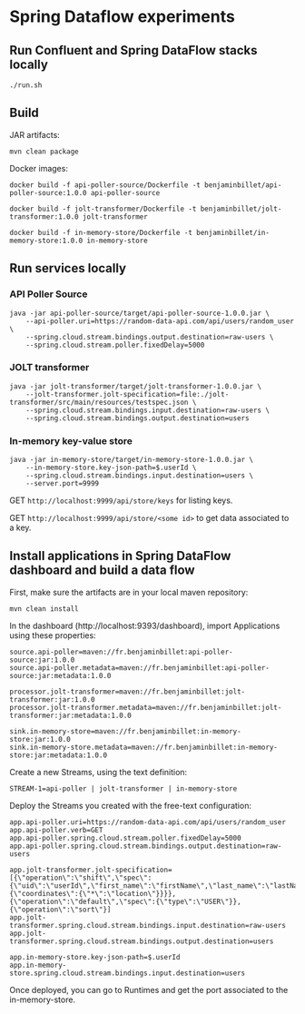 # Spring Dataflow experiments

## Run Confluent and Spring DataFlow stacks locally

```
./run.sh
```

## Build

JAR artifacts:
```
mvn clean package
```

Docker images:
```
docker build -f api-poller-source/Dockerfile -t benjaminbillet/api-poller-source:1.0.0 api-poller-source

docker build -f jolt-transformer/Dockerfile -t benjaminbillet/jolt-transformer:1.0.0 jolt-transformer

docker build -f in-memory-store/Dockerfile -t benjaminbillet/in-memory-store:1.0.0 in-memory-store
```

## Run services locally

### API Poller Source

```
java -jar api-poller-source/target/api-poller-source-1.0.0.jar \
    --api-poller.uri=https://random-data-api.com/api/users/random_user \
    --spring.cloud.stream.bindings.output.destination=raw-users \
    --spring.cloud.stream.poller.fixedDelay=5000
```

### JOLT transformer

```
java -jar jolt-transformer/target/jolt-transformer-1.0.0.jar \
    --jolt-transformer.jolt-specification=file:./jolt-transformer/src/main/resources/testspec.json \
    --spring.cloud.stream.bindings.input.destination=raw-users \
    --spring.cloud.stream.bindings.output.destination=users
```

### In-memory key-value store

```
java -jar in-memory-store/target/in-memory-store-1.0.0.jar \
    --in-memory-store.key-json-path=$.userId \
    --spring.cloud.stream.bindings.input.destination=users \
    --server.port=9999
```

GET `http://localhost:9999/api/store/keys` for listing keys.

GET `http://localhost:9999/api/store/<some id>` to get data associated to a key.

## Install applications in Spring DataFlow dashboard and build a data flow
First, make sure the artifacts are in your local maven repository:
```
mvn clean install
```

In the dashboard (http://localhost:9393/dashboard), import Applications using these properties:
```
source.api-poller=maven://fr.benjaminbillet:api-poller-source:jar:1.0.0
source.api-poller.metadata=maven://fr.benjaminbillet:api-poller-source:jar:metadata:1.0.0

processor.jolt-transformer=maven://fr.benjaminbillet:jolt-transformer:jar:1.0.0
processor.jolt-transformer.metadata=maven://fr.benjaminbillet:jolt-transformer:jar:metadata:1.0.0

sink.in-memory-store=maven://fr.benjaminbillet:in-memory-store:jar:1.0.0
sink.in-memory-store.metadata=maven://fr.benjaminbillet:in-memory-store:jar:metadata:1.0.0
```

Create a new Streams, using the text definition:
```
STREAM-1=api-poller | jolt-transformer | in-memory-store
```

Deploy the Streams you created with the free-text configuration:
```
app.api-poller.uri=https://random-data-api.com/api/users/random_user
app.api-poller.verb=GET
app.api-poller.spring.cloud.stream.poller.fixedDelay=5000
app.api-poller.spring.cloud.stream.bindings.output.destination=raw-users

app.jolt-transformer.jolt-specification=[{\"operation\":\"shift\",\"spec\":{\"uid\":\"userId\",\"first_name\":\"firstName\",\"last_name\":\"lastName\",\"email\":\"emailAddress\",\"address\":{\"coordinates\":{\"*\":\"location\"}}}},{\"operation\":\"default\",\"spec\":{\"type\":\"USER\"}},{\"operation\":\"sort\"}]
app.jolt-transformer.spring.cloud.stream.bindings.input.destination=raw-users
app.jolt-transformer.spring.cloud.stream.bindings.output.destination=users

app.in-memory-store.key-json-path=$.userId
app.in-memory-store.spring.cloud.stream.bindings.input.destination=users
```

Once deployed, you can go to Runtimes and get the port associated to the in-memory-store.
